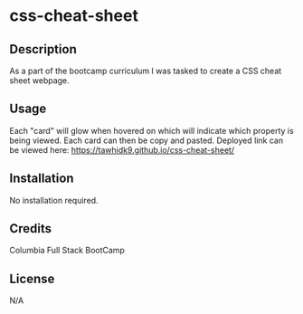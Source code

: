 # css-cheat-sheet

## Description
As a part of the bootcamp curriculum I was tasked to create a CSS cheat sheet webpage. 

## Usage
Each "card" will glow when hovered on which will indicate which property is being viewed. Each card can then be copy and pasted.
Deployed link can be viewed here: https://tawhidk9.github.io/css-cheat-sheet/

## Installation
No installation required.

## Credits
Columbia Full Stack BootCamp

## License

N/A


